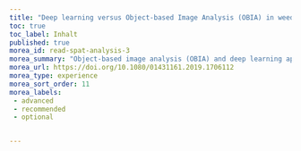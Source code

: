 ```yaml
---
title: "Deep learning versus Object-based Image Analysis (OBIA) in weed mapping of UAV imagery"
toc: true
toc_label: Inhalt
published: true
morea_id: read-spat-analysis-3
morea_summary: "Object-based image analysis (OBIA) and deep learning approaches were applied to the weed mapping task of the UAV imagery. The article provides comprehensive quantitative measure of the the performance of both approaches"
morea_url: https://doi.org/10.1080/01431161.2019.1706112
morea_type: experience
morea_sort_order: 11
morea_labels:
 - advanced
 - recommended
 - optional


---
```

